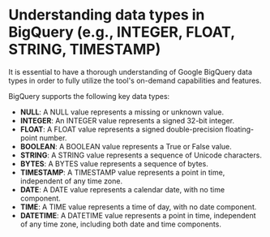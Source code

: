 # Understanding data types in BigQuery (e.g., INTEGER, FLOAT, STRING, TIMESTAMP)

It is essential to have a thorough understanding of Google BigQuery data types in order to fully utilize the tool's on-demand capabilities and features.

BigQuery supports the following key data types:
- **NULL**: A NULL value represents a missing or unknown value.
- **INTEGER**: An INTEGER value represents a signed 32-bit integer.
- **FLOAT**: A FLOAT value represents a signed double-precision floating-point number.
- **BOOLEAN**: A BOOLEAN value represents a True or False value.
- **STRING**: A STRING value represents a sequence of Unicode characters.
- **BYTES**: A BYTES value represents a sequence of bytes.
- **TIMESTAMP**: A TIMESTAMP value represents a point in time, independent of any time zone.
- **DATE**: A DATE value represents a calendar date, with no time component.
- **TIME**: A TIME value represents a time of day, with no date component.
- **DATETIME**: A DATETIME value represents a point in time, independent of any time zone, including both date and time components.

